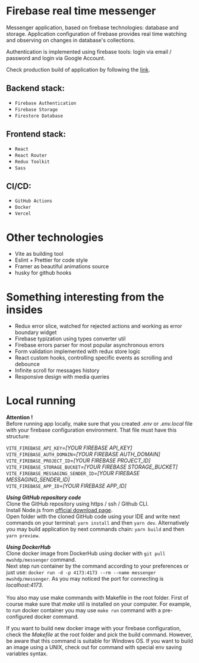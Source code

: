 # Firebase real time messenger

Messenger application, based on firebase technologies: database and storage.
Application configuration of firebase provides real time watching and observing on changes in database's collections.

Authentication is implemented using firebase tools: login via email / password and login via Google Account.

Check production build of application by following the [link](https://firebase-messenger.vercel.app/).

## Backend stack:

- `Firebase Authentication`
- `Firebase Storage`
- `Firestore Database`

## Frontend stack:

- `React`
- `React Router`
- `Redux Toolkit`
- `Sass`

## CI/CD:

- `GitHub Actions`
- `Docker`
- `Vercel`

# Other technologies

- Vite as building tool
- Eslint + Prettier for code style
- Framer as beautiful animations source
- husky for github hooks

# Something interesting from the insides

- Redux error slice, watched for rejected actions and working as error boundary widget
- Firebase typization using types converter util
- Firebase errors parser for most popular asynchronous errors
- Form validation implemented with redux store logic
- React custom hooks, controlling specific events as scrolling and debounce
- Infinite scroll for messages history
- Responsive design with media queries

# Local running

**Attention !** \
Before running app locally, make sure that you created _.env_ or _.env.local_ file with your firebase configuration environment. That file must have this structure:

`VITE_FIREBASE_API_KEY`=_[YOUR FIREBASE API_KEY]_ \
`VITE_FIREBASE_AUTH_DOMAIN`=_[YOUR FIREBASE AUTH_DOMAIN]_ \
`VITE_FIREBASE_PROJECT_ID`=_[YOUR FIREBASE PROJECT_ID]_ \
`VITE_FIREBASE_STORAGE_BUCKET`=_[YOUR FIREBASE STORAGE_BUCKET]_ \
`VITE_FIREBASE_MESSAGING_SENDER_ID`=_[YOUR FIREBASE MESSAGING_SENDER_ID]_ \
`VITE_FIREBASE_APP_ID`=_[YOUR FIREBASE APP_ID]_

**_Using GitHub repository code_** \
Clone the GitHub repository using https / ssh / Github CLI. \
Install Node.js from [official download page](https://nodejs.org/en). \
Open folder with the cloned GitHub code using your IDE and write next commands on your terminal: `yarn install` and then `yarn dev`. Alternatively you may build application by next commands chain: `yarn build` and then `yarn preview`.

**_Using DockerHub_** \
Clone docker image from DockerHub using docker with `git pull mwshdp/messenger` command. \
Next step run container by the command according to your preferences or just use: `docker run -d -p 4173:4173 --rm --name messenger mwshdp/messenger`. As you may noticed the port for connecting is _localhost:4173_. \
 \
You also may use make commands with Makefile in the root folder. First of course make sure that _make_ util is installed on your computer. For example, to run docker container you may use `make run` command with a pre-configured docker command.

If you want to build new docker image with your firebase configuration, check the _Makefile_ at the root folder and pick the build command. However, be aware that this command is suitable for Windows OS. If you want to build an image using a UNIX, check out for command with special env saving variables syntax.
